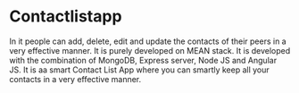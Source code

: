 # Contactlistapp

In it people can add, delete, edit and update the contacts of their peers in a very effective manner. It is purely developed on MEAN stack.
It is developed with the combination of MongoDB, Express server, Node JS and Angular JS.
It is aa smart Contact List App where you can smartly keep all your contacts in a very effective manner.
